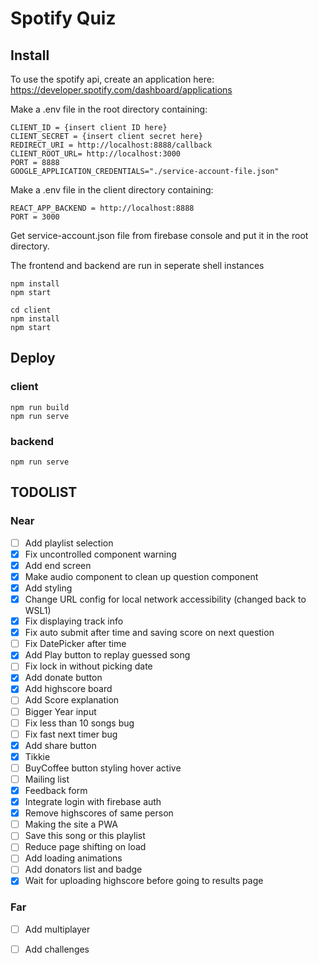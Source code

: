 # Spotify Quiz

## Install  
To use the spotify api, create an application here:
https://developer.spotify.com/dashboard/applications

Make a .env file in the root directory containing:
```
CLIENT_ID = {insert client ID here}
CLIENT_SECRET = {insert client secret here}
REDIRECT_URI = http://localhost:8888/callback
CLIENT_ROOT_URL= http://localhost:3000
PORT = 8888
GOOGLE_APPLICATION_CREDENTIALS="./service-account-file.json"
```

Make a .env file in the client directory containing:

```
REACT_APP_BACKEND = http://localhost:8888
PORT = 3000
```
Get service-account.json file from firebase console and put it in the root directory.

The frontend and backend are run in seperate shell instances
```
npm install
npm start
```

```
cd client
npm install
npm start
```

## Deploy
### client

```
npm run build
npm run serve
```

### backend
```
npm run serve
```



## TODOLIST

### Near
- [ ] Add playlist selection
- [x] Fix uncontrolled component warning
- [x] Add end screen
- [x] Make audio component to clean up question component
- [x] Add styling
- [x] Change URL config for local network accessibility (changed back to WSL1)
- [x] Fix displaying track info
- [x] Fix auto submit after time and saving score on next question
- [ ] Fix DatePicker after time
- [x] Add Play button to replay guessed song
- [ ] Fix lock in without picking date
- [x] Add donate button
- [x] Add highscore board
- [ ] Add Score explanation
- [ ] Bigger Year input
- [ ] Fix less than 10 songs bug
- [ ] Fix fast next timer bug
- [x] Add share button
- [x] Tikkie
- [ ] BuyCoffee button styling hover active
- [ ] Mailing list
- [x] Feedback form
- [x] Integrate login with firebase auth
- [x] Remove highscores of same person
- [ ] Making the site a PWA
- [ ] Save this song or this playlist
- [ ] Reduce page shifting on load
- [ ] Add loading animations
- [ ] Add donators list and badge
- [x] Wait for uploading highscore before going to results page
### Far
- [ ] Add multiplayer
- [ ] Add challenges



